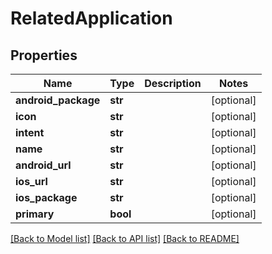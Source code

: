 # RelatedApplication

## Properties
Name | Type | Description | Notes
------------ | ------------- | ------------- | -------------
**android_package** | **str** |  | [optional] 
**icon** | **str** |  | [optional] 
**intent** | **str** |  | [optional] 
**name** | **str** |  | [optional] 
**android_url** | **str** |  | [optional] 
**ios_url** | **str** |  | [optional] 
**ios_package** | **str** |  | [optional] 
**primary** | **bool** |  | [optional] 

[[Back to Model list]](../README.md#documentation-for-models) [[Back to API list]](../README.md#documentation-for-api-endpoints) [[Back to README]](../README.md)

